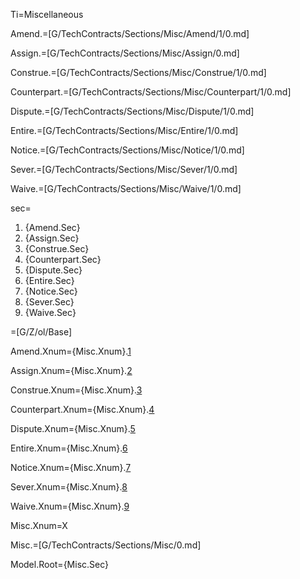 Ti=Miscellaneous

Amend.=[G/TechContracts/Sections/Misc/Amend/1/0.md]

Assign.=[G/TechContracts/Sections/Misc/Assign/0.md]

Construe.=[G/TechContracts/Sections/Misc/Construe/1/0.md]

Counterpart.=[G/TechContracts/Sections/Misc/Counterpart/1/0.md]

Dispute.=[G/TechContracts/Sections/Misc/Dispute/1/0.md]

Entire.=[G/TechContracts/Sections/Misc/Entire/1/0.md]

Notice.=[G/TechContracts/Sections/Misc/Notice/1/0.md]

Sever.=[G/TechContracts/Sections/Misc/Sever/1/0.md]

Waive.=[G/TechContracts/Sections/Misc/Waive/1/0.md]


sec=<ol class="secs-and"><li>{Amend.Sec}<li>{Assign.Sec}<li>{Construe.Sec}<li>{Counterpart.Sec}<li>{Dispute.Sec}<li>{Entire.Sec}<li>{Notice.Sec}<li>{Sever.Sec}<li>{Waive.Sec}</ol>

=[G/Z/ol/Base]

Amend.Xnum={Misc.Xnum}.<a href="#Misc.Amend.Sec" class="xref">1</a>

Assign.Xnum={Misc.Xnum}.<a href="#Misc.Assign.Sec" class="xref">2</a>

Construe.Xnum={Misc.Xnum}.<a href="#Misc.Construe.Sec" class="xref">3</a>

Counterpart.Xnum={Misc.Xnum}.<a href="#Misc.Counterpart.Sec" class="xref">4</a>

Dispute.Xnum={Misc.Xnum}.<a href="#Misc.Dispute.Sec" class="xref">5</a>

Entire.Xnum={Misc.Xnum}.<a href="#Misc.Entire.Sec" class="xref">6</a>

Notice.Xnum={Misc.Xnum}.<a href="#Misc.Notice.Sec" class="xref">7</a>

Sever.Xnum={Misc.Xnum}.<a href="#Misc.Sever.Sec" class="xref">8</a>

Waive.Xnum={Misc.Xnum}.<a href="#Misc.Waive.Sec" class="xref">9</a>

Misc.Xnum=X

Misc.=[G/TechContracts/Sections/Misc/0.md]

Model.Root={Misc.Sec}
